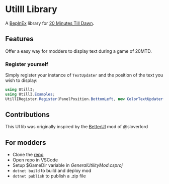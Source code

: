 # UtillI Library

A [BepInEx](https://github.com/BepInEx/BepInEx/releases) library for [20 Minutes Till Dawn](https://store.steampowered.com/app/1966900/20_Minutes_Till_Dawn/).

## Features

Offer a easy way for modders to display text during a game of 20MTD.

### Register yourself

Simply register your instance of `TextUpdater` and the position of the text you wish to display:
```csharp
using UtillI;
using UtillI.Examples;
UtillIRegister.Register(PanelPosition.BottomLeft, new ColorTextUpdater("white"));
```

## Contributions

This UI lib was originally inspired by the [BetterUI](https://github.com/sloverlord/BetterUI) mod of @sloverlord

## For modders

- Clone the [repo](https://github.com/NeoKaios/20MTD-GeneralUtilityMod)
- Open repo in VSCode
- Setup $GameDir variable in *GeneralUtilityMod.csproj*
- ```dotnet build``` to build and deploy mod
- ```dotnet publish``` to publish a .zip file
